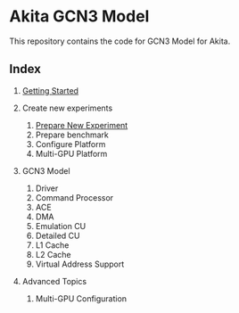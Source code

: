 # Akita GCN3 Model

This repository contains the code for GCN3 Model for Akita.

## Index

1. [Getting Started](./getting_started.md)
1. Create new experiments

    1. [Prepare New Experiment](prepare_experiments.md)
    1. Prepare benchmark
    1. Configure Platform
    1. Multi-GPU Platform

1. GCN3 Model

    1. Driver
    1. Command Processor
    1. ACE
    1. DMA
    1. Emulation CU
    1. Detailed CU
    1. L1 Cache
    1. L2 Cache
    1. Virtual Address Support

1. Advanced Topics

    1. Multi-GPU Configuration